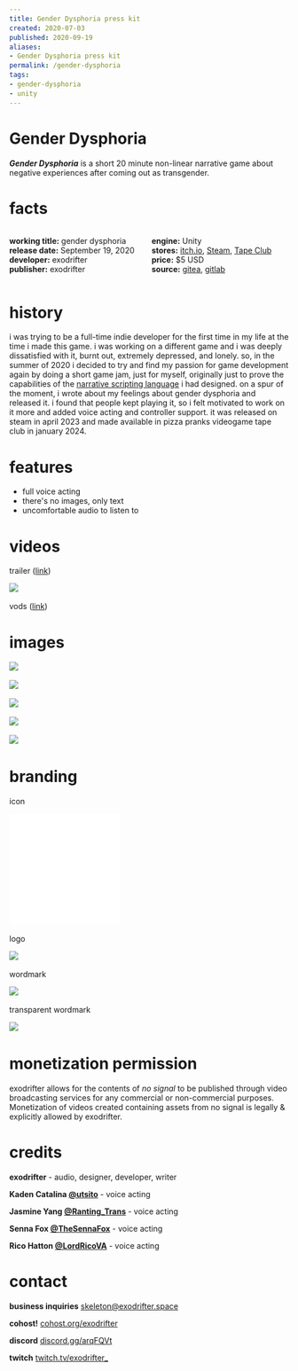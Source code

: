 ```yaml
---
title: Gender Dysphoria press kit
created: 2020-07-03
published: 2020-09-19
aliases:
- Gender Dysphoria press kit
permalink: /gender-dysphoria
tags:
- gender-dysphoria
- unity
---
```


# Gender Dysphoria

_**Gender Dysphoria**_ is a short 20 minute non-linear narrative game about negative experiences after coming out as transgender.

# facts

<div style="display: flex; flex-direction: row">
<div style="flex-grow: 1">

**working title:** gender dysphoria<br/>
**release date:** September 19, 2020<br/>
**developer:** exodrifter<br/>
**publisher:** exodrifter<br/>

</div>
<div style="flex-grow: 1">

**engine:** Unity<br/>
**stores:** [itch.io](https://exodrifter.itch.io/gender-dysphoria), [Steam](https://store.steampowered.com/app/2310400/Gender_Dysphoria), [Tape Club](https://pizzapranks.com/product/gender-dysphoria-by-exodrifter/)<br/>
**price:** \$5 USD<br/>
**source:** [gitea](https://gitea.arcturuscollective.com/exodrifter/gender-dysphoria/), [gitlab](https://gitlab.com/exodrifter/gender-dysphoria)<br/>

</div>
</div>

# history

i was trying to be a full-time indie developer for the first time in my life at the time i made this game. i was working on a different game and i was deeply dissatisfied with it, burnt out, extremely depressed, and lonely. so, in the summer of 2020 i decided to try and find my passion for game development again by doing a short game jam, just for myself, originally just to prove the capabilities of the [narrative scripting language](https://github.com/exodrifter/unity-rumor) i had designed. on a spur of the moment, i wrote about my feelings about gender dysphoria and released it. i found that people kept playing it, so i felt motivated to work on it more and added voice acting and controller support. it was released on steam in april 2023 and made available in pizza pranks videogame tape club in january 2024.

# features

- full voice acting
- there's no images, only text
- uncomfortable audio to listen to

# videos

trailer ([link](https://www.youtube.com/watch?v=ZJO9Rm3nxmw))

![](https://www.youtube.com/watch?v=ZJO9Rm3nxmw)

vods ([link](https://vods.exodrifter.space/tag/gender-dysphoria/))

# images

![](gender-dysphoria/screen-1.png)

![](gender-dysphoria/screen-2.png)

![](gender-dysphoria/screen-3.png)

![](gender-dysphoria/screen-4.png)

![](gender-dysphoria/screen-5.png)

# branding

icon

![](gender-dysphoria/icon.svg)

logo

![](gender-dysphoria/logo.png)

wordmark

![](gender-dysphoria/wordmark.png)

transparent wordmark

![](gender-dysphoria/wordmark-transparent.png)

# monetization permission

exodrifter allows for the contents of _no signal_ to be published through video broadcasting services for any commercial or non-commercial purposes. Monetization of videos created containing assets from no signal is legally & explicitly allowed by exodrifter.

# credits

**exodrifter** - audio, designer, developer, writer

**Kaden Catalina [@utsito](https://twitter.com/utsito)** - voice acting

**Jasmine Yang [@Ranting_Trans](https://twitter.com/Ranting_Trans)** - voice acting

**Senna Fox [@TheSennaFox](https://twitter.com/TheSennaFox)** - voice acting

**Rico Hatton [@LordRicoVA](https://twitter.com/LordRicoVA)** - voice acting

# contact

**business inquiries** [skeleton@exodrifter.space](mailto:skeleton@exodrifter.space)

**cohost!** [cohost.org/exodrifter](https://cohost.org/exodrifter)

**discord** [discord.gg/arqFQVt](https://discord.gg/arqFQVt)

**twitch** [twitch.tv/exodrifter_](https://twitch.tv/exodrifter_)
